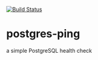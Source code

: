 [![Build Status](https://travis-ci.org/laurentleseigneur/postgres-ping.png)](https://travis-ci.org/laurentleseigneur/postgres-ping)

# postgres-ping

a simple PostgreSQL health check
